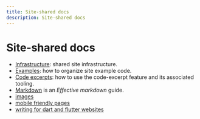 ```yaml
---
title: Site-shared docs
description: Site-shared docs
---
```


# Site-shared docs

- [Infrastructure](infrastructure.md): shared site infrastructure.
- [Examples](examples.md): how to organize site example code.
- [Code excerpts](code-excerpts.md): how to use the code-excerpt feature
  and its associated tooling.
- [Markdown](markdown.md) is an _Effective markdown_ guide.
- [images](images.md) 
- [mobile friendly pages](mobile-friendly-pages.md)
- [writing for dart and flutter websites](writing-for-dart-and-flutter-websites.md)
